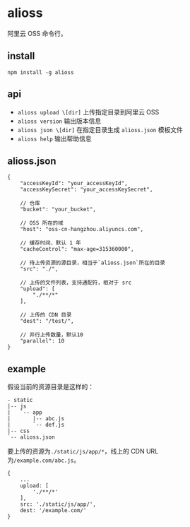 # alioss
阿里云 OSS 命令行。


## install
```
npm install -g alioss
```


## api
- `alioss upload \[dir]` 上传指定目录到阿里云 OSS
- `alioss version` 输出版本信息
- `alioss json \[dir]` 在指定目录生成 `alioss.json` 模板文件
- `alioss help` 输出帮助信息



## alioss.json
```
{
    "accessKeyId": "your_accessKeyId",
    "accessKeySecret": "your_accessKeySecret",

    // 仓库
    "bucket": "your_bucket",

    // OSS 所在的域
    "host": "oss-cn-hangzhou.aliyuncs.com",

    // 缓存时间，默认 1 年
    "cacheControl": "max-age=315360000",

    // 待上传资源的源目录，相当于`alioss.json`所在的目录
    "src": "./",

    // 上传的文件列表，支持通配符，相对于 src
    "upload": [
        "./**/*"
    ],

    // 上传的 CDN 目录
    "dest": "/test/",

    // 并行上传数量，默认10
    "parallel": 10
}
```

## example
假设当前的资源目录是这样的：
```
- static
|-- js
|   `-- app
|       |-- abc.js
|       `-- def.js
|-- css
`-- alioss.json
```
要上传的资源为`./static/js/app/*`，线上的 CDN URL 为`/example.com/abc.js`。
```
{
    ...
    upload: [
        './**/*'
    ],
    src: './static/js/app/',
    dest: '/example.com/'
}
```
